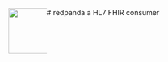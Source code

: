 <div style="float: left;width: 15%;"><img src="https://raw.githubusercontent.com/cylab-tw/redpanda/main/public/img/RedPanda.jpg" width="90px"></div>
# redpanda
a HL7 FHIR consumer
